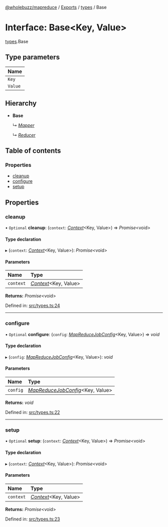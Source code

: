 [@wholebuzz/mapreduce](../README.md) / [Exports](../modules.md) / [types](../modules/types.md) / Base

# Interface: Base<Key, Value\>

[types](../modules/types.md).Base

## Type parameters

| Name |
| :------ |
| `Key` |
| `Value` |

## Hierarchy

- **Base**

  ↳ [*Mapper*](types.mapper.md)

  ↳ [*Reducer*](types.reducer.md)

## Table of contents

### Properties

- [cleanup](types.base.md#cleanup)
- [configure](types.base.md#configure)
- [setup](types.base.md#setup)

## Properties

### cleanup

• `Optional` **cleanup**: (`context`: [*Context*](types.context.md)<Key, Value\>) => *Promise*<void\>

#### Type declaration

▸ (`context`: [*Context*](types.context.md)<Key, Value\>): *Promise*<void\>

#### Parameters

| Name | Type |
| :------ | :------ |
| `context` | [*Context*](types.context.md)<Key, Value\> |

**Returns:** *Promise*<void\>

Defined in: [src/types.ts:24](https://github.com/wholebuzz/mapreduce/blob/master/src/types.ts#L24)

___

### configure

• `Optional` **configure**: (`config`: [*MapReduceJobConfig*](types.mapreducejobconfig.md)<Key, Value\>) => *void*

#### Type declaration

▸ (`config`: [*MapReduceJobConfig*](types.mapreducejobconfig.md)<Key, Value\>): *void*

#### Parameters

| Name | Type |
| :------ | :------ |
| `config` | [*MapReduceJobConfig*](types.mapreducejobconfig.md)<Key, Value\> |

**Returns:** *void*

Defined in: [src/types.ts:22](https://github.com/wholebuzz/mapreduce/blob/master/src/types.ts#L22)

___

### setup

• `Optional` **setup**: (`context`: [*Context*](types.context.md)<Key, Value\>) => *Promise*<void\>

#### Type declaration

▸ (`context`: [*Context*](types.context.md)<Key, Value\>): *Promise*<void\>

#### Parameters

| Name | Type |
| :------ | :------ |
| `context` | [*Context*](types.context.md)<Key, Value\> |

**Returns:** *Promise*<void\>

Defined in: [src/types.ts:23](https://github.com/wholebuzz/mapreduce/blob/master/src/types.ts#L23)
